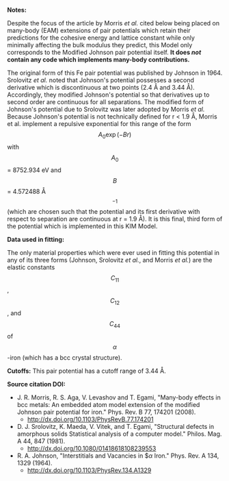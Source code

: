 **Notes:**

Despite the focus of the article by Morris *et al.* cited below being placed on many-body (EAM) extensions of pair potentials which retain their predictions for the cohesive energy and lattice constant while only minimally affecting the bulk modulus they predict, this Model only corresponds to the Modified Johnson pair potential itself.  **It does *not* contain any code which implements many-body contributions.**

The original form of this Fe pair potential was published by Johnson in 1964.  Srolovitz *et al.* noted that Johnson's potential possesses a second derivative which is discontinuous at two points (2.4 Å and 3.44 Å).  Accordingly, they modified Johnson's potential so that derivatives up to second order are continuous for all separations.  The modified form of Johnson's potential due to Srolovitz was later adopted by Morris *et al.*  Because Johnson's potential is not technically defined for r < 1.9 Å, Morris et al. implement a repulsive exponential for this range of the form $$A_0 \exp(-Br)$$ with $$A_0$$ = 8752.934 eV and $$B$$ = 4.572488 Å$$^{-1}$$  (which are chosen such that the potential and its first derivative with respect to separation are continuous at r = 1.9 Å).  It is this final, third form of the potential which is implemented in this KIM Model.

**Data used in fitting:**

The only material properties which were ever used in fitting this potential in any of its three forms (Johnson, Srolovitz *et al.*, and Morris *et al.*) are the elastic constants $$C_{11}$$, $$C_{12}$$, and $$C_{44}$$ of $$\alpha$$-iron (which has a bcc crystal structure).

**Cutoffs:**
This pair potential has a cutoff range of 3.44 Å.

**Source citation DOI:**

* J. R. Morris, R. S. Aga, V. Levashov and T. Egami, "Many-body effects in bcc metals: An embedded atom model extension of the modified Johnson pair potential for iron."  Phys. Rev. B 77, 174201 (2008).
    - http://dx.doi.org/10.1103/PhysRevB.77.174201
* D. J. Srolovitz, K. Maeda, V. Vitek, and T. Egami, "Structural defects in amorphous solids Statistical analysis of a computer model."  Philos. Mag. A 44, 847 (1981).
    - http://dx.doi.org/10.1080/01418618108239553
* R. A. Johnson, "Interstitials and Vacancies in $$\alpha$ Iron." Phys. Rev. A 134, 1329 (1964).
    - http://dx.doi.org/10.1103/PhysRev.134.A1329
